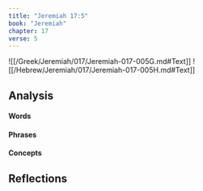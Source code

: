 ```yaml
---
title: "Jeremiah 17:5"
book: "Jeremiah"
chapter: 17
verse: 5
---
```

![[/Greek/Jeremiah/017/Jeremiah-017-005G.md#Text]]
![[/Hebrew/Jeremiah/017/Jeremiah-017-005H.md#Text]]

## Analysis

#### Words

#### Phrases

#### Concepts

## Reflections
